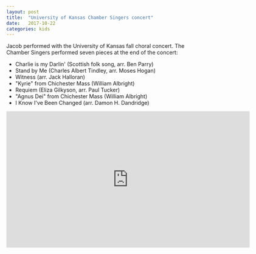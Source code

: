 ```yaml
---
layout: post
title:  "University of Kansas Chamber Singers concert"
date:   2017-10-22
categories: kids
---
```


Jacob performed with the University of Kansas fall choral concert.  The Chamber Singers performed seven pieces at the end of the concert:

+ Charlie is my Darlin' (Scottish folk song, arr. Ben Parry)
+ Stand by Me (Charles Albert Tindley, arr. Moses Hogan)
+ Witness (arr. Jack Halloran)
+ "Kyrie" from Chichester Mass (William Albright)
+ Requiem (Eliza Gilkyson, arr. Paul Tucker)
+ "Agnus Dei" from Chichester Mass (William Albright)
+ I Know I've Been Changed (arr. Damon H. Dandridge)

<iframe src="https://player.vimeo.com/video/240416641" width="640" height="360" frameborder="0" webkitallowfullscreen mozallowfullscreen allowfullscreen></iframe>